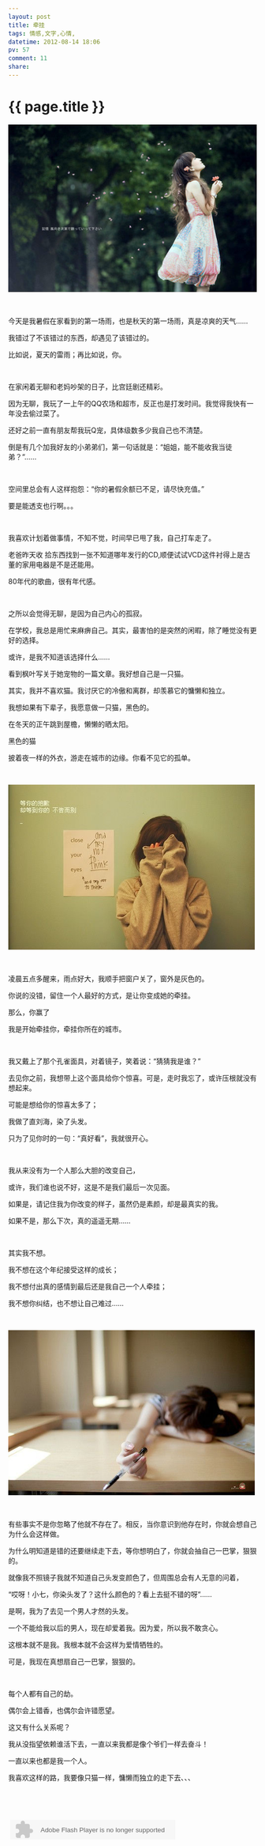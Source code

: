 ```yaml
---
layout: post
title: 牵挂
tags: 情感,文字,心情,
datetime: 2012-08-14 18:06
pv: 57
comment: 11
share: 
---
```


{{ page.title }}
================

 <p><img width="510" height="339" src="/images/a9d3fd1f4134970a549774b695cad1c8a6865d46.jpg"                                    /></p><p>&nbsp;</p><p>今天是我暑假在家看到的第一场雨，也是秋天的第一场雨，真是凉爽的天气……</p><p>我错过了不该错过的东西，却遇见了该错过的。</p><p>比如说，夏天的雷雨；再比如说，你。</p><p>&nbsp;</p><p>在家闲着无聊和老妈吵架的日子，比宫廷剧还精彩。</p><p>因为无聊，我玩了一上午的QQ农场和超市，反正也是打发时间。我觉得我快有一年没去偷过菜了。</p><p>还好之前一直有朋友帮我玩Q宠，具体级数多少我自己也不清楚。</p><p>倒是有几个加我好友的小弟弟们，第一句话就是：“姐姐，能不能收我当徒弟？”……</p><p>&nbsp;</p><p>空间里总会有人这样抱怨：“你的暑假余额已不足，请尽快充值。”</p><p>要是能透支也行啊。。。</p><p>&nbsp;</p><p>我喜欢计划着做事情，不知不觉，时间早已甩了我，自己打车走了。</p><p>老爸昨天收&nbsp;拾东西找到一张不知道哪年发行的CD,顺便试试VCD这件衬得上是古董的家用电器是不是还能用。</p><p>80年代的歌曲，很有年代感。</p><p>&nbsp;</p><p>之所以会觉得无聊，是因为自己内心的孤寂。</p><p>在学校，我总是用忙来麻痹自己。其实，最害怕的是突然的闲暇，除了睡觉没有更好的选择。</p><p>或许，是我不知道该选择什么……</p><p>看到枫叶写关于她宠物的一篇文章。我好想自己是一只猫。</p><p>其实，我并不喜欢猫。我讨厌它的冷傲和离群，却羡慕它的慵懒和独立。</p><p>我想如果有下辈子，我愿意做一只猫，黑色的。</p><p>在冬天的正午跳到屋檐，懒懒的晒太阳。</p><p>黑色的猫</p><p>披着夜一样的外衣，游走在城市的边缘。你看不见它的孤单。</p><p>&nbsp;</p><p><img width="500" height="334" src="/images/738b4710b912c8fcbb129254fc039245d7882141.jpg"                                    /></p><p>&nbsp;</p><p>凌晨五点多醒来，雨点好大，我顺手把窗户关了，窗外是灰色的。</p><p>你说的没错，留住一个人最好的方式，是让你变成她的牵挂。</p><p>那么，你赢了</p><p>我是开始牵挂你，牵挂你所在的城市。</p><p>&nbsp;</p><p>我又戴上了那个孔雀面具，对着镜子，笑着说：“猜猜我是谁？”</p><p>去见你之前，我想带上这个面具给你个惊喜。可是，走时我忘了，或许压根就没有想起来。</p><p>可能是想给你的惊喜太多了；</p><p>我做了直刘海，染了头发。</p><p>只为了见你时的一句：“真好看”，我就很开心。</p><p>&nbsp;</p><p>我从来没有为一个人那么大胆的改变自己，</p><p>或许，我们谁也说不好，这是不是我们最后一次见面。</p><p>如果是，请记住我为你改变的样子，虽然仍是素颜，却是最真实的我。</p><p>如果不是，那么下次，真的遥遥无期……</p><p>&nbsp;</p><p>其实我不想。</p><p>我不想在这个年纪接受这样的成长；</p><p>我不想付出真的感情到最后还是我自己一个人牵挂；</p><p>我不想你纠结，也不想让自己难过……</p><p>&nbsp;</p><p><img width="500" height="334" src="/images/b90e7bec54e736d10025eb919b504fc2d5626970.jpg"                                    /></p><p>&nbsp;</p><p>有些事实不是你忽略了他就不存在了。相反，当你意识到他存在时，你就会想自己为什么会这样做。</p><p>为什么明知道是错的还要继续走下去，等你想明白了，你就会抽自己一巴掌，狠狠的。</p><p>就像我不照镜子我就不知道自己头发变颜色了，但周围总会有人无意的问着，</p><p>“哎呀！小七，你染头发了？这什么颜色的？看上去挺不错的呀”……</p><p>是啊，我为了去见一个男人才然的头发。</p><p>一个不能给我以后的男人，现在却爱着我。因为爱，所以我不敢贪心。</p><p>这根本就不是我。我根本就不会这样为爱情牺牲的。</p><p>可是，我现在真想扇自己一巴掌，狠狠的。</p><p>&nbsp;</p><p>每个人都有自己的劫。</p><p>偶尔会上错香，也偶尔会许错愿望。</p><p>这又有什么关系呢？</p><p>我从没指望依赖谁活下去，一直以来我都是像个爷们一样去奋斗！</p><p>一直以来也都是我一个人。</p><p>我喜欢这样的路，我要像只猫一样，慵懒而独立的走下去、、、</p><p>&nbsp;</p><p>&nbsp;</p><p>&nbsp;<embed height="40" border="0" width="335" flashvars="id=2040723&autoPlay=true&replay=true" alt="" src="http://ting.baidu.com/widget/space/flash/SpaceMP3Player.swf" wmode="transparent" type="application/x-shockwave-flash" name="plugin" /><br /></p> 

